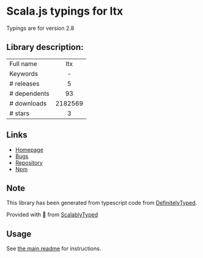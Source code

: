 
# Scala.js typings for ltx

Typings are for version 2.8

## Library description:
<xml for="JavaScript">

|                    |                 |
| ------------------ | :-------------: |
| Full name          | ltx |
| Keywords           | - |
| # releases         | 5 |
| # dependents       | 93 |
| # downloads        | 2182569 |
| # stars            | 3 |

## Links
- [Homepage](http://github.com/xmppjs/ltx)
- [Bugs](http://github.com/xmppjs/ltx/issues)
- [Repository](https://github.com/xmppjs/ltx)
- [Npm](https://www.npmjs.com/package/ltx)
    


## Note
This library has been generated from typescript code from [DefinitelyTyped](https://definitelytyped.org).

Provided with :purple_heart: from [ScalablyTyped](https://github.com/oyvindberg/ScalablyTyped)

## Usage
See [the main readme](../../readme.md) for instructions.


